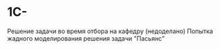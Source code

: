 # 1C-
Решение задачи во время отбора на кафедру (недоделано)
Попытка жадного моделирования решения задачи "Пасьянс"

